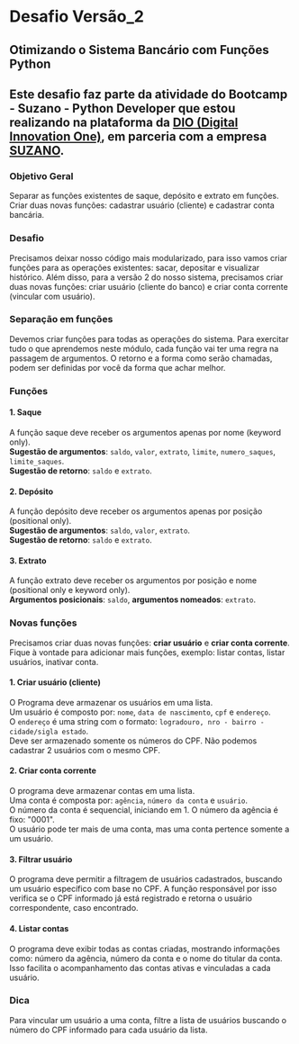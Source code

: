 # Desafio Versão_2
## Otimizando o Sistema Bancário com Funções Python
## Este desafio faz parte da atividade do **Bootcamp - Suzano - Python Developer** que estou realizando na plataforma da [DIO (Digital Innovation One)](https://www.dio.me/), em parceria com a empresa [SUZANO](https://www.suzano.com.br).

### Objetivo Geral

Separar as funções existentes de saque, depósito e extrato em funções. Criar duas novas funções: cadastrar usuário (cliente) e cadastrar conta bancária.

### Desafio

Precisamos deixar nosso código mais modularizado, para isso vamos criar funções para as operações existentes: sacar, depositar e visualizar histórico. Além disso, para a versão 2 do nosso sistema, precisamos criar duas novas funções: criar usuário (cliente do banco) e criar conta corrente (vincular com usuário).

### Separação em funções

Devemos criar funções para todas as operações do sistema.
Para exercitar tudo o que aprendemos neste módulo, cada função vai ter uma regra na passagem de argumentos. O retorno e a forma como serão chamadas, podem ser definidas por você da forma que achar melhor.

### Funções

#### 1. **Saque**
A função saque deve receber os argumentos apenas por nome (keyword only).  
**Sugestão de argumentos**: `saldo`, `valor`, `extrato`, `limite`, `numero_saques`, `limite_saques`.  
**Sugestão de retorno**: `saldo` e `extrato`.

#### 2. **Depósito**
A função depósito deve receber os argumentos apenas por posição (positional only).  
**Sugestão de argumentos**: `saldo`, `valor`, `extrato`.  
**Sugestão de retorno**: `saldo` e `extrato`.

#### 3. **Extrato**
A função extrato deve receber os argumentos por posição e nome (positional only e keyword only).  
**Argumentos posicionais**: `saldo`, **argumentos nomeados**: `extrato`.

### Novas funções

Precisamos criar duas novas funções: **criar usuário** e **criar conta corrente**. Fique à vontade para adicionar mais funções, exemplo: listar contas, listar usuários, inativar conta.

#### 1. **Criar usuário (cliente)**
O Programa deve armazenar os usuários em uma lista.  
Um usuário é composto por: `nome`, `data de nascimento`, `cpf` e `endereço`.  
O `endereço` é uma string com o formato: `logradouro, nro - bairro - cidade/sigla estado`.  
Deve ser armazenado somente os números do CPF. Não podemos cadastrar 2 usuários com o mesmo CPF.

#### 2. **Criar conta corrente**
O programa deve armazenar contas em uma lista.  
Uma conta é composta por: `agência`, `número da conta` e `usuário`.  
O número da conta é sequencial, iniciando em 1. O número da agência é fixo: "0001".  
O usuário pode ter mais de uma conta, mas uma conta pertence somente a um usuário.

#### 3. **Filtrar usuário**
O programa deve permitir a filtragem de usuários cadastrados, buscando um usuário específico com base no CPF. A função responsável por isso verifica se o CPF informado já está registrado e retorna o usuário correspondente, caso encontrado.

#### 4. **Listar contas**
O programa deve exibir todas as contas criadas, mostrando informações como: número da agência, número da conta e o nome do titular da conta. Isso facilita o acompanhamento das contas ativas e vinculadas a cada usuário.

### Dica

Para vincular um usuário a uma conta, filtre a lista de usuários buscando o número do CPF informado para cada usuário da lista.
